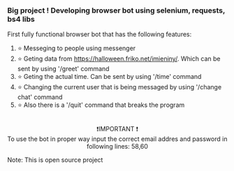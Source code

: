 ### Big project ! Developing browser bot using selenium, requests, bs4 libs
First fully functional browser bot that has the following features: <br>
1. ⭐ Messeging to people using messenger <br>
2. ⭐ Geting data from https://halloween.friko.net/imieniny/. Which can be sent by using '/greet' command <br>
3. ⭐ Geting the actual time. Can be sent by using '/time' command <br>
4. ⭐ Changing the current user that is being messaged by using '/change chat' command <br>
5. ⭐ Also there is a '/quit' command that breaks the program <br> <br>
<p align="center">
❗IMPORTANT ❗<br>
To use the bot in proper way input the correct email addres and password in following lines: 58,60
</p>
Note:
This is open source project
